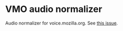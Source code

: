 # VMO audio normalizer

Audio normalizer for voice.mozilla.org. See [this issue](https://github.com/mozilla/voice-web/issues/1498).
